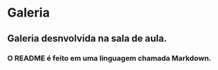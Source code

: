 # Galeria

## Galeria desnvolvida na sala de aula.

### O README é feito em uma linguagem chamada Markdown.

